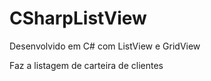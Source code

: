 # CSharpListView
Desenvolvido em C# com ListView e GridView

Faz a listagem de carteira de clientes
